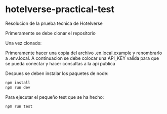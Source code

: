 # hotelverse-practical-test
Resolucion de la prueba tecnica de Hotelverse

Primeramente se debe clonar el repositorio

Una vez clonado:

Primeramente hacer una copia del archivo .en.local.example y renombrarlo a .env.local.
A continuacion se debe colocar una API_KEY valida para que se pueda conectar y hacer consultas a la api publica

Despues se deben instalar los paquetes de node: 
```bash
npm install
npm run dev
```

Para ejecutar el pequeño test que se ha hecho:
```bash
npm run test
```

